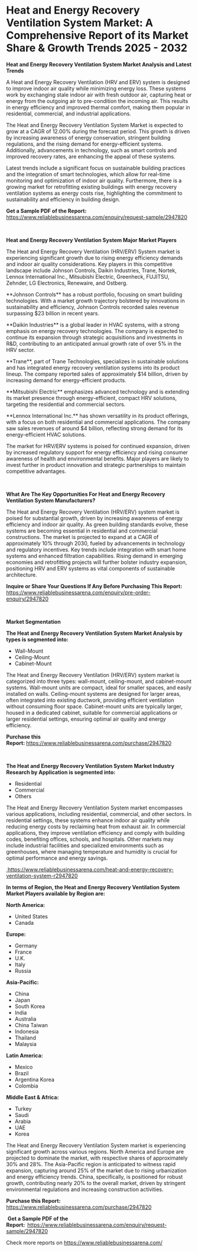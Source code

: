 <p><h1>Heat and Energy Recovery Ventilation System Market: A Comprehensive Report of its Market Share & Growth Trends 2025 - 2032</h1></p><p><strong>Heat and Energy Recovery Ventilation System Market Analysis and Latest Trends</strong></p>
<p><p>A Heat and Energy Recovery Ventilation (HRV and ERV) system is designed to improve indoor air quality while minimizing energy loss. These systems work by exchanging stale indoor air with fresh outdoor air, capturing heat or energy from the outgoing air to pre-condition the incoming air. This results in energy efficiency and improved thermal comfort, making them popular in residential, commercial, and industrial applications.</p><p>The Heat and Energy Recovery Ventilation System Market is expected to grow at a CAGR of 12.00% during the forecast period. This growth is driven by increasing awareness of energy conservation, stringent building regulations, and the rising demand for energy-efficient systems. Additionally, advancements in technology, such as smart controls and improved recovery rates, are enhancing the appeal of these systems.</p><p>Latest trends include a significant focus on sustainable building practices and the integration of smart technologies, which allow for real-time monitoring and optimization of indoor air quality. Furthermore, there is a growing market for retrofitting existing buildings with energy recovery ventilation systems as energy costs rise, highlighting the commitment to sustainability and efficiency in building design.</p></p>
<p><strong>Get a Sample PDF of the Report:&nbsp;</strong> <a href="https://www.reliablebusinessarena.com/enquiry/request-sample/2947820?utm_campaign=3222&utm_medium=2&utm_source=Github&utm_content=ia&utm_term=12032025&utm_id=heat-and-energy-recovery-ventilation-system">https://www.reliablebusinessarena.com/enquiry/request-sample/2947820</a></p>
<p>&nbsp;</p>
<p><strong>Heat and Energy Recovery Ventilation System Major Market Players</strong></p>
<p><p>The Heat and Energy Recovery Ventilation (HRV/ERV) System market is experiencing significant growth due to rising energy efficiency demands and indoor air quality considerations. Key players in this competitive landscape include Johnson Controls, Daikin Industries, Trane, Nortek, Lennox International Inc., Mitsubishi Electric, Greenheck, FUJITSU, Zehnder, LG Electronics, Renewaire, and Ostberg.</p><p>**Johnson Controls** has a robust portfolio, focusing on smart building technologies. With a market growth trajectory bolstered by innovations in sustainability and efficiency, Johnson Controls recorded sales revenue surpassing $23 billion in recent years.</p><p>**Daikin Industries** is a global leader in HVAC systems, with a strong emphasis on energy recovery technologies. The company is expected to continue its expansion through strategic acquisitions and investments in R&D, contributing to an anticipated annual growth rate of over 5% in the HRV sector.</p><p>**Trane**, part of Trane Technologies, specializes in sustainable solutions and has integrated energy recovery ventilation systems into its product lineup. The company reported sales of approximately $14 billion, driven by increasing demand for energy-efficient products.</p><p>**Mitsubishi Electric** emphasizes advanced technology and is extending its market presence through energy-efficient, compact HRV solutions, targeting the residential and commercial sectors.</p><p>**Lennox International Inc.** has shown versatility in its product offerings, with a focus on both residential and commercial applications. The company saw sales revenues of around $4 billion, reflecting strong demand for its energy-efficient HVAC solutions.</p><p>The market for HRV/ERV systems is poised for continued expansion, driven by increased regulatory support for energy efficiency and rising consumer awareness of health and environmental benefits. Major players are likely to invest further in product innovation and strategic partnerships to maintain competitive advantages.</p></p>
<p>&nbsp;</p>
<p><strong>What Are The Key Opportunities For Heat and Energy Recovery Ventilation System Manufacturers?</strong></p>
<p><p>The Heat and Energy Recovery Ventilation (HRV/ERV) system market is poised for substantial growth, driven by increasing awareness of energy efficiency and indoor air quality. As green building standards evolve, these systems are becoming essential in residential and commercial constructions. The market is projected to expand at a CAGR of approximately 10% through 2030, fueled by advancements in technology and regulatory incentives. Key trends include integration with smart home systems and enhanced filtration capabilities. Rising demand in emerging economies and retrofitting projects will further bolster industry expansion, positioning HRV and ERV systems as vital components of sustainable architecture.</p></p>
<p><strong>Inquire or Share Your Questions If Any Before Purchasing This Report:</strong> <a href="https://www.reliablebusinessarena.com/enquiry/pre-order-enquiry/2947820?utm_campaign=3222&utm_medium=2&utm_source=Github&utm_content=ia&utm_term=12032025&utm_id=heat-and-energy-recovery-ventilation-system">https://www.reliablebusinessarena.com/enquiry/pre-order-enquiry/2947820</a></p>
<p>&nbsp;</p>
<p><strong>Market Segmentation</strong></p>
<p><strong>The Heat and Energy Recovery Ventilation System Market Analysis by types is segmented into:</strong></p>
<p><ul><li>Wall-Mount</li><li>Ceiling-Mount</li><li>Cabinet-Mount</li></ul></p>
<p><p>The Heat and Energy Recovery Ventilation (HRV/ERV) system market is categorized into three types: wall-mount, ceiling-mount, and cabinet-mount systems. Wall-mount units are compact, ideal for smaller spaces, and easily installed on walls. Ceiling-mount systems are designed for larger areas, often integrated into existing ductwork, providing efficient ventilation without consuming floor space. Cabinet-mount units are typically larger, housed in a dedicated cabinet, suitable for commercial applications or larger residential settings, ensuring optimal air quality and energy efficiency.</p></p>
<p><strong>Purchase this Report:&nbsp;</strong><a href="https://www.reliablebusinessarena.com/purchase/2947820?utm_campaign=3222&utm_medium=2&utm_source=Github&utm_content=ia&utm_term=12032025&utm_id=heat-and-energy-recovery-ventilation-system">https://www.reliablebusinessarena.com/purchase/2947820</a></p>
<p>&nbsp;</p>
<p><strong>The Heat and Energy Recovery Ventilation System Market Industry Research by Application is segmented into:</strong></p>
<p><ul><li>Residential</li><li>Commercial</li><li>Others</li></ul></p>
<p><p>The Heat and Energy Recovery Ventilation System market encompasses various applications, including residential, commercial, and other sectors. In residential settings, these systems enhance indoor air quality while reducing energy costs by reclaiming heat from exhaust air. In commercial applications, they improve ventilation efficiency and comply with building codes, benefiting offices, schools, and hospitals. Other markets may include industrial facilities and specialized environments such as greenhouses, where managing temperature and humidity is crucial for optimal performance and energy savings.</p></p>
<p><a href="https://www.reliablebusinessarena.com/heat-and-energy-recovery-ventilation-system-r2947820?utm_campaign=3222&utm_medium=2&utm_source=Github&utm_content=ia&utm_term=12032025&utm_id=heat-and-energy-recovery-ventilation-system">&nbsp;https://www.reliablebusinessarena.com/heat-and-energy-recovery-ventilation-system-r2947820</a></p>
<p><strong>In terms of Region, the Heat and Energy Recovery Ventilation System Market Players available by Region are:</strong></p>
<p>
    <p> <strong> North America: </strong>
        <ul>
            <li>United States</li>
            <li>Canada</li>
        </ul>
        </p> 
    <p> <strong> Europe: </strong>
        <ul>
            <li>Germany</li>
            <li>France</li>
            <li>U.K.</li>
            <li>Italy</li>
            <li>Russia</li>
        </ul>
        </p> 
    <p> <strong> Asia-Pacific: </strong>
        <ul>
            <li>China</li>
            <li>Japan</li>
            <li>South Korea</li>
            <li>India</li>
            <li>Australia</li>
            <li>China Taiwan</li>
            <li>Indonesia</li>
            <li>Thailand</li>
            <li>Malaysia</li>
        </ul>
        </p> 
    <p> <strong> Latin America: </strong>
        <ul>
            <li>Mexico</li>
            <li>Brazil</li>
            <li>Argentina Korea</li>
            <li>Colombia</li>
        </ul>
        </p> 
    <p> <strong> Middle East & Africa: </strong>
        <ul>
            <li>Turkey</li>
            <li>Saudi</li>
            <li>Arabia</li>
            <li>UAE</li>
            <li>Korea</li>
        </ul>
    </p>
    </p>
<p><p>The Heat and Energy Recovery Ventilation System market is experiencing significant growth across various regions. North America and Europe are projected to dominate the market, with respective shares of approximately 30% and 28%. The Asia-Pacific region is anticipated to witness rapid expansion, capturing around 25% of the market due to rising urbanization and energy efficiency trends. China, specifically, is positioned for robust growth, contributing nearly 20% to the overall market, driven by stringent environmental regulations and increasing construction activities.</p></p>
<p><strong>Purchase this Report: </strong><a href="https://www.reliablebusinessarena.com/purchase/2947820?utm_campaign=3222&utm_medium=2&utm_source=Github&utm_content=ia&utm_term=12032025&utm_id=heat-and-energy-recovery-ventilation-system">https://www.reliablebusinessarena.com/purchase/2947820</a></p>
<p>&nbsp;<strong>Get a Sample PDF of the Report:&nbsp;&nbsp;</strong><a href="https://www.reliablebusinessarena.com/enquiry/request-sample/2947820?utm_campaign=3222&utm_medium=2&utm_source=Github&utm_content=ia&utm_term=12032025&utm_id=heat-and-energy-recovery-ventilation-system">https://www.reliablebusinessarena.com/enquiry/request-sample/2947820</a></p>
<p><strong></strong></p>
<p>Check more reports on <a href="https://www.reliablebusinessarena.com/?utm_campaign=3222&utm_medium=2&utm_source=Github&utm_content=ia&utm_term=12032025&utm_id=heat-and-energy-recovery-ventilation-system">https://www.reliablebusinessarena.com/</a></p>